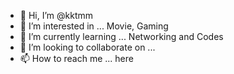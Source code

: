 - 👋 Hi, I’m @kktmm
- 👀 I’m interested in ... Movie, Gaming
- 🌱 I’m currently learning ... Networking and Codes 
- 💞️ I’m looking to collaborate on ...
- 📫 How to reach me ... here

<!---
kktmm/kktmm is a ✨ special ✨ repository because its `README.md` (this file) appears on your GitHub profile.
You can click the Preview link to take a look at your changes.
--->
